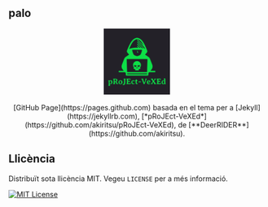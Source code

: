 ## palo

<p align="center"><a href="https://github.com/akiritsu/pRoJEct-VeXEd"><img src="src/assets/img/favicon.png" alt="Logo" width="130" height="130"></a></p>

<p align="center">[GitHub Page](https://pages.github.com) basada en el tema per a [Jekyll](https://jekyllrb.com), [*pRoJEct-VeXEd*](https://github.com/akiritsu/pRoJEct-VeXEd), de [**DeerRIDER**](https://github.com/akiritsu).</p>

## Llicència

Distribuït sota llicència MIT. Vegeu `LICENSE` per a més informació.

[![MIT License][license-shield]][license-url]

[license-shield]: https://img.shields.io/github/license/akiritsu/pRoJEct-VeXEd.svg?style=flat-square
[license-url]: https://github.com/akiritsu/pRoJEct-VeXEd/blob/master/LICENSE
